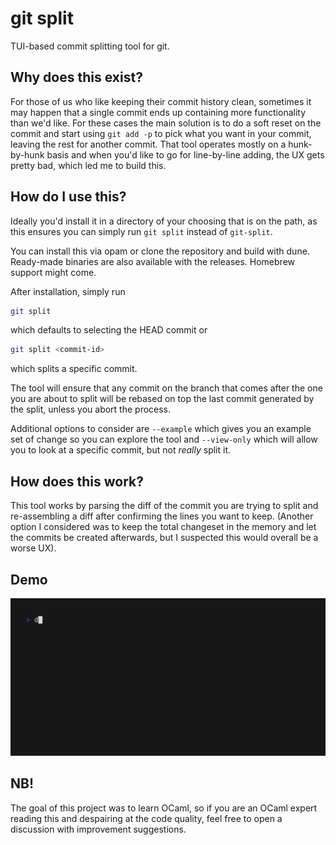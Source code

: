 # git split

TUI-based commit splitting tool for git.

## Why does this exist?

For those of us who like keeping their commit history clean, sometimes it may happen that a single commit ends up containing more functionality than we'd like. For these cases the main solution is to do a soft reset on the commit and start using `git add -p` to pick what you want in your commit, leaving the rest for another commit. That tool operates mostly on a hunk-by-hunk basis and when you'd like to go for line-by-line adding, the UX gets pretty bad, which led me to build this.

## How do I use this?

Ideally you'd install it in a directory of your choosing that is on the path, as this ensures you can simply run `git split` instead of `git-split`.

You can install this via opam or clone the repository and build with dune. Ready-made binaries are also available with the releases. Homebrew support might come.

After installation, simply run 
```sh
git split
```

which defaults to selecting the HEAD commit or 

```sh
git split <commit-id>
```

which splits a specific commit.

The tool will ensure that any commit on the branch that comes after the one you are about to split will be rebased on top the last commit generated by the split, unless you abort the process.

Additional options to consider are `--example` which gives you an example set of change so you can explore the tool and `--view-only` which will allow you to look at a specific commit, but not _really_ split it.

## How does this work?

This tool works by parsing the diff of the commit you are trying to split and re-assembling a diff after confirming the lines you want to keep. (Another option I considered was to keep the total changeset in the memory and let the commits be created afterwards, but I suspected this would overall be a worse UX).

## Demo

![](https://github.com/Artamus/git-split/blob/main/demo.gif)

## NB!

The goal of this project was to learn OCaml, so if you are an OCaml expert reading this and despairing at the code quality, feel free to open a discussion with improvement suggestions.
